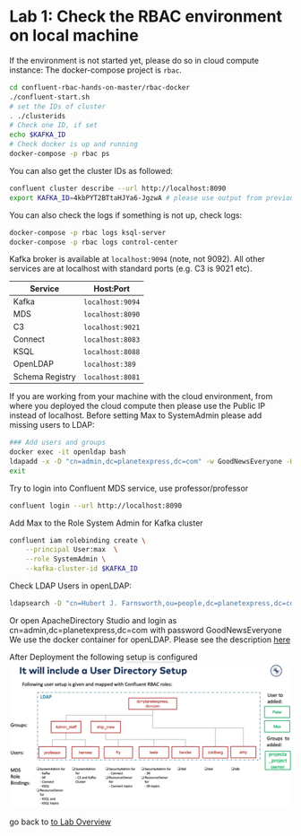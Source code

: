 # Lab 1: Check the RBAC environment on local machine
If the environment is not started yet, please do so in cloud compute instance:
The docker-compose project is `rbac`. 
```bash
cd confluent-rbac-hands-on-master/rbac-docker
./confluent-start.sh
# set the IDs of cluster
. ./clusterids
# Check one ID, if set
echo $KAFKA_ID
# Check docker is up and running
docker-compose -p rbac ps
```
You can also get the cluster IDs as followed:
```bash
confluent cluster describe --url http://localhost:8090
export KAFKA_ID=4kbPYT2BTtaHJYa6-JgzwA # please use output from previous command
```
You can also check the logs if something is not up, check logs:
```bash
docker-compose -p rbac logs ksql-server
docker-compose -p rbac logs control-center
```
Kafka broker is available at `localhost:9094` (note, not 9092). All other services are at localhost with standard ports (e.g. C3 is 9021 etc).

| Service         | Host:Port        |
| --------------- | ---------------- |
| Kafka           | `localhost:9094` |
| MDS             | `localhost:8090` |
| C3              | `localhost:9021` |
| Connect         | `localhost:8083` |
| KSQL            | `localhost:8088` |
| OpenLDAP        | `localhost:389`  |
| Schema Registry | `localhost:8081` |

If you are working from your machine with the cloud environment, from where you deployed the cloud compute then please use the Public IP instead of localhost.
Before setting Max to SystemAdmin please add missing users to LDAP:
```bash
### Add users and groups
docker exec -it openldap bash
ldapadd -x -D "cn=admin,dc=planetexpress,dc=com" -w GoodNewsEveryone -H ldap:// -f /etc/add-user/add-user.ldif
exit
```

Try to login into Confluent MDS service, use professor/professor
```bash
confluent login --url http://localhost:8090
```
Add Max to the Role System Admin for Kafka cluster
```bash
confluent iam rolebinding create \
    --principal User:max  \
    --role SystemAdmin \
    --kafka-cluster-id $KAFKA_ID
```
Check LDAP Users in openLDAP:
```bash
ldapsearch -D "cn=Hubert J. Farnsworth,ou=people,dc=planetexpress,dc=com" -w professor -p 389 -h localhost -b "dc=planetexpress,dc=com" -s sub "(objectclass=*)"
```
Or open ApacheDirectory Studio and login as cn=admin,dc=planetexpress,dc=com with password GoodNewsEveryone
We use the docker container for openLDAP. Please see the description [here](https://github.com/rroemhild/docker-test-openldap)

After Deployment the following setup is configured
![deployed RBAC configuration](images/LDAP-ACCESS2Kafka.png)

go back to [to Lab Overview](https://github.com/ora0600/confluent-rbac-hands-on#hands-on-agenda-and-labs)

